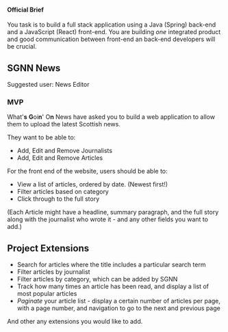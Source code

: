#### Official Brief

You task is to build a full stack application using a Java (Spring) back-end and a JavaScript (React) front-end. You are building *one* integrated product and good communication between front-end an back-end developers will be crucial.


## SGNN News

Suggested user: News Editor

### MVP
What'**s** **G**oi**n**' O**n** News have asked you to build a web application to allow them to upload the latest Scottish news.

They want to be able to:

- Add, Edit and Remove Journalists
- Add, Edit and Remove Articles

For the front end of the website, users should be able to:

- View a list of articles, ordered by date. (Newest first!)
- Filter articles based on category
- Click through to the full story

(Each Article might have a headline, summary paragraph, and the full story along with the journalist who wrote it - and any other fields you want to add.)

## Project Extensions

- Search for articles where the title includes a particular search term
- Filter articles by journalist
- Filter articles by category, which can be added by SGNN
- Track how many times an article has been read, and display a list of most popular articles
- _Paginate_ your article list - display a certain number of articles per page, with a page number, and navigation to go to the next and previous page

And other any extensions you would like to add.
